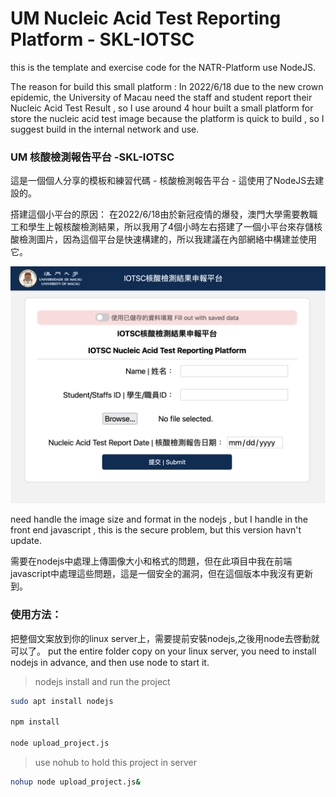 # UM Nucleic Acid Test Reporting Platform - SKL-IOTSC
this is the template and exercise code for the NATR-Platform use NodeJS.

The reason for build this small platform :
In 2022/6/18 due to the new crown epidemic, the University of Macau need the staff and student report their Nucleic Acid Test Result , so I use around 4 hour built a small platform for store the nucleic acid test image because the platform is quick to build , so I suggest build in the internal network and use. 

### UM 核酸檢測報告平台 -SKL-IOTSC
這是一個個人分享的模板和練習代碼 - 核酸檢測報告平台 - 這使用了NodeJS去建設的。

搭建這個小平台的原因：
在2022/6/18由於新冠疫情的爆發，澳門大學需要教職工和學生上報核酸檢測結果，所以我用了4個小時左右搭建了一個小平台來存儲核酸檢測圖片，因為這個平台是快速構建的，所以我建議在內部網絡中構建並使用它。

![platform image](./pictures/image.png)

need handle the image size and format in the nodejs , but I handle in the front end javascript , this is the secure problem, but this version havn't update.

需要在nodejs中處理上傳圖像大小和格式的問題，但在此項目中我在前端javascript中處理這些問題，這是一個安全的漏洞，但在這個版本中我沒有更新到。


### 使用方法：
把整個文案放到你的linux server上，需要提前安裝nodejs,之後用node去啓動就可以了。
put the entire folder copy on your linux server, you need to install nodejs in advance, and then use node to start it.


> nodejs install and run the project
```bash
sudo apt install nodejs

npm install

node upload_project.js
```

> use nohub to hold this project in server
```bash
nohup node upload_project.js&
```
